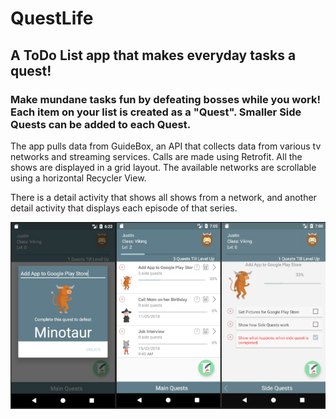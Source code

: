# QuestLife

<h2>A ToDo List app that makes everyday tasks a quest!</h2>

<h3>Make mundane tasks fun by defeating bosses while you work! Each item on your list is created as a "Quest". Smaller Side Quests can be added to each Quest.</h3>

<p>The app pulls data from GuideBox, an API that collects data from various tv networks and streaming services. Calls are made using Retrofit. All the shows are displayed in a grid layout. The available networks are scrollable using a horizontal Recycler View. </p>


<p>
There is a detail activity that shows all shows from a network, and another detail activity that displays each episode of that series.
</p>

![Alt text](app_images/QuestLifeStoreImage_smaller.jpg)



